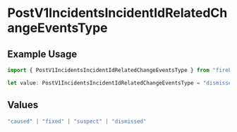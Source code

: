 # PostV1IncidentsIncidentIdRelatedChangeEventsType

## Example Usage

```typescript
import { PostV1IncidentsIncidentIdRelatedChangeEventsType } from "firehydrant-typescript-sdk/models/components";

let value: PostV1IncidentsIncidentIdRelatedChangeEventsType = "dismissed";
```

## Values

```typescript
"caused" | "fixed" | "suspect" | "dismissed"
```